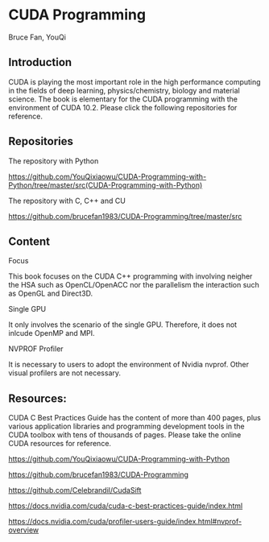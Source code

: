 # CUDA Programming
Bruce Fan, YouQi

## Introduction

CUDA is playing the most important role in the high performance computing in the fields of deep learning, physics/chemistry, biology and material science. The book is elementary for the CUDA programming with the environment of CUDA 10.2. Please click the following repositories for reference.

## Repositories

The repository with Python

https://github.com/YouQixiaowu/CUDA-Programming-with-Python/tree/master/src(CUDA-Programming-with-Python)

The repository with C, C++ and CU

https://github.com/brucefan1983/CUDA-Programming/tree/master/src

## Content

Focus

This book focuses on the CUDA C++ programming with involving neigher the HSA such as OpenCL/OpenACC nor the parallelism the interaction such as OpenGL and Direct3D.

Single GPU

It only involves the scenario of the single GPU. Therefore, it does not inlcude OpenMP and MPI.

NVPROF Profiler

It is necessary to users to adopt the environment of Nvidia nvprof. Other visual profilers are not necessary.

## Resources:

CUDA C Best Practices Guide has the content of more than 400 pages, plus various application libraries and programming development tools in the CUDA toolbox with tens of thousands of pages. Please take the online CUDA resources for reference.

https://github.com/YouQixiaowu/CUDA-Programming-with-Python

https://github.com/brucefan1983/CUDA-Programming

https://github.com/Celebrandil/CudaSift

https://docs.nvidia.com/cuda/cuda-c-best-practices-guide/index.html

https://docs.nvidia.com/cuda/profiler-users-guide/index.html#nvprof-overview
